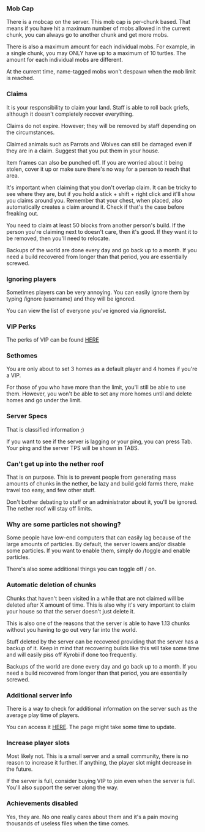 ### Mob Cap

There is a mobcap on the server. This mob cap is per-chunk based. That means if you have hit a maximum number of mobs allowed in the current chunk, you can always go to another chunk and get more mobs.

There is also a maximum amount for each individual mobs. For example, in a single chunk, you may ONLY have up to a maximum of 10 turtles. The amount for each individual mobs are different.

At the current time, name-tagged mobs won't despawn when the mob limit is reached. 



### Claims

It is your responsibility to claim your land. Staff is able to roll back griefs, although it doesn't completely recover everything. 

Claims do not expire. However; they will be removed by staff depending on the circumstances.

Claimed animals such as Parrots and Wolves can still be damaged even if they are in a claim. Suggest that you put them in your house.

Item frames can also be punched off. If you are worried about it being stolen, cover it up or make sure there's no way for a person to reach that area. 

It's important when claiming that you don't overlap claim. It can be tricky to see where they are, but if you hold a stick + shift + right click and it'll show you claims around you. Remember that your chest, when placed, also automatically creates a claim around it. Check if that's the case before freaking out.

You need to claim at least 50 blocks from another person's build. If the person you're claiming next to doesn't care, then it's good. If they want it to be removed, then you'll need to relocate.

Backups of the world are done every day and go back up to a month. If you need a build recovered from longer than that period, you are essentially screwed. 



### Ignoring players

Sometimes players can be very annoying. You can easily ignore them by typing /ignore (username) and they will be ignored. 

You can view the list of everyone you've ignored via /ignorelist.



### VIP Perks

The perks of VIP can be found [HERE](https://cynagen.craftingstore.net/category/22212)


### Sethomes

You are only about to set 3 homes as a default player and 4 homes if you're a VIP.

For those of you who have more than the limit, you'll still be able to use them. However, you won't be able to set any more homes until and delete homes and go under the limit.



### Server Specs

That is classified information ;)

If you want to see if the server is lagging or your ping, you can press Tab. Your ping and the server TPS will be shown in TABS.



### Can't get up into the nether roof

That is on purpose. This is to prevent people from generating mass amounts of chunks in the nether, be lazy and build gold farms there, make travel too easy, and few other stuff.

Don't bother debating to staff or an administrator about it, you'll be ignored. The nether roof will stay off limits.



### Why are some particles not showing?

Some people have low-end computers that can easily lag because of the large amounts of particles. By default, the server lowers and/or disable some particles. If you want to enable them, simply do /toggle and enable particles.

There's also some additional things you can toggle off / on.



### Automatic deletion of chunks

Chunks that haven't been visited in a while that are not claimed will be deleted after X amount of time. This is also why it's very important to claim your house so that the server doesn't just delete it.

This is also one of the reasons that the server is able to have 1.13 chunks without you having to go out very far into the world.

Stuff deleted by the server can be recovered providing that the server has a backup of it. Keep in mind that recovering builds like this will take some time and will easily piss off Kyrobi if done too frequently.

Backups of the world are done every day and go back up to a month. If you need a build recovered from longer than that period, you are essentially screwed.



### Additional server info

There is a way to check for additional information on the server such as the average play time of players. 

You can access it [HERE](http://cynagen.xyz:8144/server). The page might take some time to update. 



### Increase player slots

Most likely not. This is a small server and a small community, there is no reason to increase it further. If anything, the player slot might decrease in the future. 

If the server is full, consider buying VIP to join even when the server is full. You'll also support the server along the way.



### Achievements disabled

Yes, they are. No one really cares about them and it's a pain moving thousands of useless files when the time comes.


